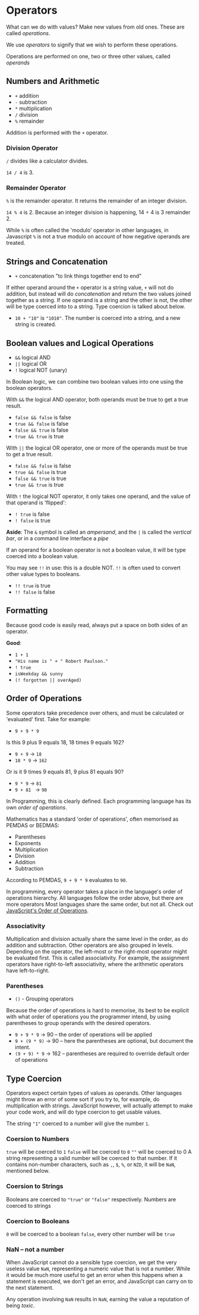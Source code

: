 # Operators

What can we do with values? Make new values from old ones. These are called *operations*.

We use *operators* to signify that we wish to perform these operations.

Operations are performed on one, two or three other values, called *operands*

## Numbers and Arithmetic

* `+` addition
* `-` subtraction
* `*` multiplication
* `/` division
* `%` remainder

Addition is performed with the `+` operator.

### Division Operator
`/` divides like a calculator divides.

`14 / 4` is 3.

### Remainder Operator
`%` is the remainder operator. It returns the remainder of an integer division.

`14 % 4` is 2. Because an integer division is happening, 14 ÷ 4 is 3 remainder 2.

While `%` is often called the 'modulo' operator in other languages, in Javascript `%` is not a true modulo on account of how negative operands are treated.

## Strings and Concatenation

* `+` concatenation "to link things together end to end"

If either operand around the `+` operator is a string value, `+` will not do addition, but instead will do *concatenation* and return the two values joined together as a string. If one operand is a string and the other is not, the other will be type coerced into to a string. Type coercion is talked about below.

* `10 + "10"` is `"1010"`. The number is coerced into a string, and a new string is created.

## Boolean values and Logical Operations

* `&&` logical AND
* `||` logical OR
* `!`  logical NOT (unary)

In Boolean logic, we can combine two boolean values into one using the boolean operators.

With `&&` the logical AND operator, both operands must be true to get a true result.

* `false && false` is false
* `true && false` is false
* `false && true` is false
* `true && true` is true

With `||` the logical OR operator, one or more of the operands must be true to get a true result.

* `false && false` is false
* `true && false` is true
* `false && true` is true
* `true && true` is true

With `!` the logical NOT operator, it only takes one operand, and the value of that operand is 'flipped':

* `! true` is false
* `! false` is true


**Aside**: The `&` symbol is called an *ampersand*, and the `|` is called the *vertical bar*, or in a command line interface a *pipe*

If an operand for a boolean operator is not a boolean value, it will be type coerced into a boolean value.

You may see `!!` in use: this is a double NOT. `!!` is often used to convert other value types to booleans.

* `!! true` is true
* `!! false` is false

## Formatting

Because good code is easily read, always put a space on both sides of an operator.

**Good**:
* `1 + 1`
* `"His name is " + " Robert Paulson."`
* `! true`
* `isWeekday && sunny`
* `(! forgotten || overAged)`

## Order of Operations

Some operators take precedence over others, and must be calculated or 'evaluated' first. Take for example:

* `9 + 9 * 9`

Is this 9 plus 9 equals 18, 18 times 9 equals 162?

* `9 + 9` -> `18`
* `18 * 9` -> `162`

Or is it 9 times 9 equals 81, 9 plus 81 equals 90?

* `9 * 9` -> `81`
* `9 + 81 ` -> `90`

In Programming, this is clearly defined. Each programming language has its own *order of operations*.

Mathematics has a standard 'order of operations', often memorised as PEMDAS or BEDMAS:

* Parentheses
* Exponents
* Multiplication
* Division
* Addition
* Subtraction

According to PEMDAS, `9 + 9 * 9` evaluates to `90`.

In programming, every operator takes a place in the language's order of operations hierarchy. All languages follow the order above, but there are more operators Most languages share the same order, but not all. Check out [JavaScript's Order of Operations](https://developer.mozilla.org/en-US/docs/Web/JavaScript/Reference/Operators/Operator_Precedence).

### Associativity

Multiplication and division actually share the same level in the order, as do addition and subtraction. Other operators are also grouped in levels. Depending on the operator, the left-most or the right-most operator might be evaluated first. This is called associativity. For example, the assignment operators have right-to-left associativity, where the arithmetic operators have left-to-right.

### Parentheses

* `()` - Grouping operators

Because the order of operations is hard to memorise, its best to be explicit with what order of operations you the programmer intend, by using parentheses to group operands with the desired operators.

* `9 + 9 * 9` -> 90 – the order of operations will be applied
* `9 + (9 * 9)` -> 90 – here the parentheses are optional, but document the intent.
* `(9 + 9) * 9` -> 162 – parentheses are required to override default order of operations

## Type Coercion

Operators expect certain types of values as operands. Other languages might throw an error of some sort if you try to, for example, do multiplication with strings. JavaScript however, will actually attempt to make your code work, and will do type coercion to get usable values.

The string `"1"` coerced to a number will give the number `1`.

### Coersion to Numbers

`true` will be coerced to `1`
`false` will be coerced to `0`
`""` will be coerced to 0
A string representing a valid number will be coerced to that number. If it contains non-number characters, such as `,`, `$`, `%`, or `NZD`, it will be `NaN`, mentioned below.

### Coersion to Strings

Booleans are coerced to `"true"` or `"false"` respectively.
Numbers are coerced to strings

### Coercion to Booleans

`0` will be coerced to a boolean `false`, every other number will be `true`

### NaN – not a number

When JavaScript cannot do a sensible type coercion, we get the very useless value `NaN`, representing a numeric value that is not a number. While it would be much more useful to get an error when this happens when a statement is executed, we don't get an error, and JavaScript can carry on to the next statement.

Any operation involving `NaN` results in `NaN`, earning the value a reputation of being *toxic*.
